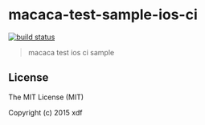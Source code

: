 # macaca-test-sample-ios-ci

[![build status][travis-image]][travis-url]

[travis-image]: https://img.shields.io/travis/xudafeng/macaca-test-sample-ios-ci.svg?style=flat-square
[travis-url]: https://travis-ci.org/xudafeng/macaca-test-sample-ios-ci

> macaca test ios ci sample

## License

The MIT License (MIT)

Copyright (c) 2015 xdf
